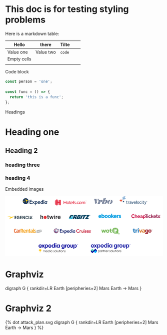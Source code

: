 # This doc is for testing styling problems

Here is a markdown table:

| Hello       | there     | Tilte  |   |   |
|-------------|-----------|--------|---|---|
| Value one   | Value two | `code` |   |   |
| Empty cells |           |        |   |   |
|             |           |        |   |   |

Code block

```js
const person = 'one';

const func = () => {
  return 'this is a func';
};
```

Headings

# Heading one

## Heading 2

### heading three

### heading 4

Embedded images

![expedia group](./the-power-of-platform-logos-updated.png)


# Graphviz

<dot>
    digraph G {
        rankdir=LR
        Earth [peripheries=2]
        Mars
        Earth -> Mars
    }
</dot>

# Graphviz 2

{% dot attack_plan.svg
    digraph G {
        rankdir=LR
        Earth [peripheries=2]
        Mars
        Earth -> Mars
    }
%}

